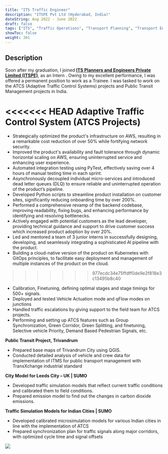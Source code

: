 ```yaml
---
title: "ITS Traffic Engineer"
description: "ITSPE Pvt Ltd (Hyderabad, India)"
dateString: Aug 2022 - June 2022
draft: false
tags: ["ITS", "Traffic Operations", "Transport Planning", "Transport Engineering", "Public Transit Project"]
showToc: false
weight: 301
--- 
```

## Description

Soon after my graduation, I joined **[ITS Planners and Engineers Private Limited (ITSPE)](https://www.itspe.co.in/about-us)**, as an Intern . Owing to my excellent performance, I was offered a permanent position to work as a Trainee. I was tasked to work on the ATCS (Adaptive Traffic Control Systems) projects and Public Transit Management projects in India.

<<<<<<< HEAD
**Adaptive Traffic Control System (ATCS Projects)**
=======
- Strategically optimized the product's infrastructure on AWS, resulting in a remarkable cost reduction of over 50% while fortifying network security.
- Improved the product's availability and fault tolerance through dynamic horizontal scaling on AWS, ensuring uninterrupted service and enhancing user experience.
- Automated integration testing using PyTest, effectively saving over 4 hours of manual testing time in each sprint.
- Asynchronously decoupled individual micro-services and introduced dead letter queues (DLQ) to ensure reliable and uninterrupted operation of the product’s pipeline.
- Developed Python scripts to streamline product installation on customer sites, significantly reducing onboarding time by over 200%.
- Performed a comprehensive revamp of the backend codebase, improving readability, fixing bugs, and enhancing performance by identifying and resolving bottlenecks.
- Actively engaged with potential customers as the lead developer, providing technical guidance and support to drive customer success which increased product adoption by over 20%.
- Led and mentored a team of 3 junior interns in successfully designing, developing, and seamlessly integrating a sophisticated AI pipeline with the product.
- Building a cloud-native version of the product on Kubernetes with GitOps principles, to facilitate easy deployment and management of multiple instances of the product on the cloud.
>>>>>>> 977ecdc34e75ffdff0de9e2f818e3c13495b8c40

- Calibration, Finetuning, defining optimal stages and stage timings for 500+ signals.
- Deployed and tested Vehicle Actuation mode and qFlow modes on junctions
- Handled traffic escalations by giving support to the field team for ATCS projects.
- Performing and setting up ATCS features such as Group Synchronization, Green Corridor, Green Splitting, and finetuning, Selective   vehicle Priority, Demand Based Pedestrian Signals, etc.

**Public Transit Project, Trivandrum**

- Prepared base maps of Trivandrum City using QGIS.
- Conducted detailed analysis of vehicle and crew data for implementation of ITMS for public transport management with TransXchange     industrial standard

**City Model for Leeds City – UK | SUMO**

- Developed traffic simulation models that reflect current traffic conditions and calibrated them to field conditions.
- Prepared emission model to find out the changes in carbon dioxide emissions.

**Traffic Simulation Models for Indian Cities | SUMO**

- Developed calibrated microsimulation models for various Indian cities in line with the implementation of ATCS
- Prepared synchronization plan for traffic signals along major corridors, with optimized cycle time and signal offsets


![](/experience/16bit/itspe2.jpeg)